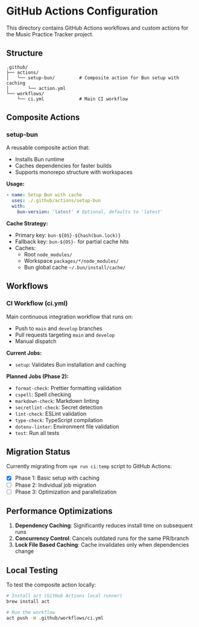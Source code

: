 # GitHub Actions Configuration

This directory contains GitHub Actions workflows and custom actions for the Music Practice Tracker project.

## Structure

```tree
.github/
├── actions/
│   └── setup-bun/         # Composite action for Bun setup with caching
│       └── action.yml
└── workflows/
    └── ci.yml             # Main CI workflow
```

## Composite Actions

### setup-bun

A reusable composite action that:

- Installs Bun runtime
- Caches dependencies for faster builds
- Supports monorepo structure with workspaces

**Usage:**

```yaml
- name: Setup Bun with cache
  uses: ./.github/actions/setup-bun
  with:
    bun-version: 'latest' # Optional, defaults to 'latest'
```

**Cache Strategy:**

- Primary key: `bun-${OS}-${hash(bun.lock)}`
- Fallback key: `bun-${OS}-` for partial cache hits
- Caches:
  - Root `node_modules/`
  - Workspace `packages/*/node_modules/`
  - Bun global cache `~/.bun/install/cache/`

## Workflows

### CI Workflow (ci.yml)

Main continuous integration workflow that runs on:

- Push to `main` and `develop` branches
- Pull requests targeting `main` and `develop`
- Manual dispatch

**Current Jobs:**

- `setup`: Validates Bun installation and caching

**Planned Jobs (Phase 2):**

- `format-check`: Prettier formatting validation
- `cspell`: Spell checking
- `markdown-check`: Markdown linting
- `secretlint-check`: Secret detection
- `lint-check`: ESLint validation
- `type-check`: TypeScript compilation
- `dotenv-linter`: Environment file validation
- `test`: Run all tests

## Migration Status

Currently migrating from `npm run ci:temp` script to GitHub Actions:

- [x] Phase 1: Basic setup with caching
- [ ] Phase 2: Individual job migration
- [ ] Phase 3: Optimization and parallelization

## Performance Optimizations

1. **Dependency Caching**: Significantly reduces install time on subsequent runs
2. **Concurrency Control**: Cancels outdated runs for the same PR/branch
3. **Lock File Based Caching**: Cache invalidates only when dependencies change

## Local Testing

To test the composite action locally:

```bash
# Install act (GitHub Actions local runner)
brew install act

# Run the workflow
act push -W .github/workflows/ci.yml
```
